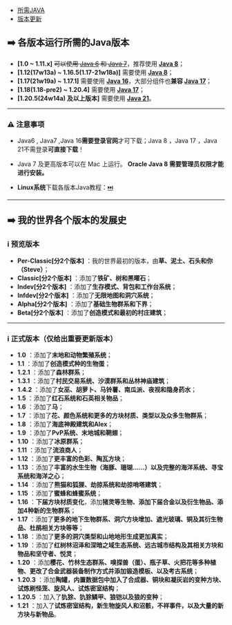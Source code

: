 <ul class="menu">
    <li class="center text"><a href="#mc-java">所需JAVA</a></li>
    <li class="center text"><a href="#mc-version">版本更新</a></li>
</ul>

<div id="mc-java">

## ➡️ 各版本运行所需的Java版本

- **[1.0 ~ 1.11.x]** ~~可以使用 [Java 6](https://www.oracle.com/java/technologies/javase-java-archive-javase6-downloads.html) 和 [Java 7](https://www.oracle.com/java/technologies/javase/javase7-archive-downloads.html)~~，推荐使用 **[Java 8](https://sdlc-esd.oracle.com/ESD6/JSCDL/jdk/8u421-b09/d8aa705069af427f9b83e66b34f5e380/JavaSetup8u421.exe?GroupName=JSC\&FilePath=/ESD6/JSCDL/jdk/8u421-b09/d8aa705069af427f9b83e66b34f5e380/JavaSetup8u421.exe\&BHost=javadl.sun.com\&File=JavaSetup8u421.exe\&AuthParam=1721620258_ef8af9a331f074e13a8d495ebcacc50c\&ext=.exe)**；
- **[1.12(17w13a) ~ 1.16.5(1.17-21w18a)]** 需要使用 **[Java 8](https://sdlc-esd.oracle.com/ESD6/JSCDL/jdk/8u421-b09/d8aa705069af427f9b83e66b34f5e380/JavaSetup8u421.exe?GroupName=JSC\&FilePath=/ESD6/JSCDL/jdk/8u421-b09/d8aa705069af427f9b83e66b34f5e380/JavaSetup8u421.exe\&BHost=javadl.sun.com\&File=JavaSetup8u421.exe\&AuthParam=1721620258_ef8af9a331f074e13a8d495ebcacc50c\&ext=.exe)**；
- **[1.17(21w19a) ~ 1.17.1]** 需要使用 **[Java 16](https://www.oracle.com/java/technologies/javase/jdk16-archive-downloads.html)**，大部分组件也**兼容 [Java 17](https://www.oracle.com/java/technologies/javase/jdk17-archive-downloads.html)**；
- **[1.18(1.18-pre2) ~ 1.20.4]** 需要使用 **[Java 17](https://www.oracle.com/java/technologies/javase/jdk17-archive-downloads.html)**；
- **[1.20.5(24w14a) 及以上版本]** 需要使用 **[Java 21](https://www.oracle.com/java/technologies/javase/jdk21-archive-downloads.html)**。

---

### ⚠️ 注意事项

- Java6 , Java7 ,Java 16**需要登录官网**才可下载；Java 8 ，Java 17 ，Java 21不需登录**可直接下载**！

- Java 7 及更高版本可以在 Mac 上运行。 **Oracle Java 8 需要管理员权限才能进行安装。**

- **Linux系统**下载各版本Java教程：[⏭️](https://cn.linux-console.net/?p=31017)

</div>

---

<div id="mc-version">

## ➡️ 我的世界各个版本的发展史

### ℹ️ 预览版本

- **Per-Classic[分2个版本]** ：我的世界最初的版本，由**草、泥土、石头和你（Steve）**；
- **Classic[分2个版本]** ：添加了**铁矿、树和黑曜石**；
- **Indev[分2个版本]** ：添加了**生存模式、背包和工作台系统**；
- **Infdev[分2个版本]** ：添加了**无限地图和洞穴系统**；
- **Alpha[分2个版本]** ：添加了**基础生物群系和下界**；
- **Beta[分2个版本]** ：添加了**创造模式和最初的村庄建筑**；

---

### ℹ️ 正式版本（仅给出重要更新版本）

- **1.0** ：添加了**末地和动物繁殖系统**；
- **1.1** ：添加了**创造模式种的生物蛋**；
- **1.2.1** ：添加了**森林群系**；
- **1.3.1** ：添加了**村民交易系统、沙漠群系和丛林神庙建筑**；
- **1.4.2** ：添加了**女巫、胡萝卜、马铃薯、南瓜派、夜视和隐身药水**；
- **1.5** ：添加了**红石系统和石英相关物品**；
- **1.6** ：添加了**马**；
- **1.7** ：添加了**花、颜色系统和更多的方块材质、类型以及众多生物群系**；
- **1.8** ：添加了**海底神殿建筑和Alex**；
- **1.9** ：添加了**PvP系统、末地城和鞘翅**；
- **1.10** ：添加了**冰原群系**；
- **1.11** ：添加了**流浪商人**；
- **1.12** ：添加了**更丰富的色彩、陶瓦方块**；
- **1.13** ：添加了**丰富的水生生物（海豚、珊瑚......）以及完整的海洋系统、寻宝系统和海洋之心**；
- **1.14** ：添加了**熊猫和狐狸、劫掠系统和劫掠哨塔建筑**；
- **1.15** ：添加了**蜜蜂和蜂蜜系统**；
- **1.16** ：**下届方块材质变化**，添加**猪灵等生物、添加下届合金以及衍生物品、添加4种新的生物群系**；
- **1.17** ：添加了**更多的地下生物群系、洞穴方块增加、遮光玻璃、铜及其衍生物品、杜鹃相关方块等等**；
- **1.18** ：添加了**更多的洞穴类型和山地地形生成更加真实**；
- **1.19** ：添加了**红树林沼泽和深暗之域生态系统、远古城市结构及其相关方块和物品和坚守者、悦灵**；
- **1.20** ：添加**樱花、竹林生态群系、嗅探兽（蛋）、瓶子草、火把花等多种植物、更改了合金武器装备制作方式并添加锻造模板、以及考古系统**；
- **1.20.3** ：添加**陶罐，内置数据包中加入了合成器、铜块和凝灰岩的变种方块、试炼刷怪笼、旋风人、试炼密室结构**；
- **1.20.5** ：加入了**犰狳、犰狳鳞甲、狼铠以及狼的变种**；
- **1.21** ：加入了**试炼密室结构，新生物旋风人和沼骸，不祥事件，以及大量的新方块与新物品**。

</div>
